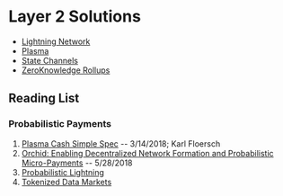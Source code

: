 # Layer 2 Solutions

* [Lightning Network](./lightning.md)
* [Plasma](./plasma.md)
* [State Channels](./statechannels.md)
* [ZeroKnowledge Rollups](./rollups.md)

## Reading List

### Probabilistic Payments

1. [Plasma Cash Simple Spec](https://karl.tech/plasma-cash-simple-spec/) -- 3/14/2018; Karl Floersch
2. [Orchid: Enabling Decentralized Network Formation and Probabilistic Micro-Payments](https://www.orchid.com/whitepaper.pdf) -- 5/28/2018
3. [Probabilistic Lightning](https://courses.csail.mit.edu/6.857/2017/project/7.pdf)
4. [Tokenized Data Markets](https://arxiv.org/pdf/1806.00139.pdf)

